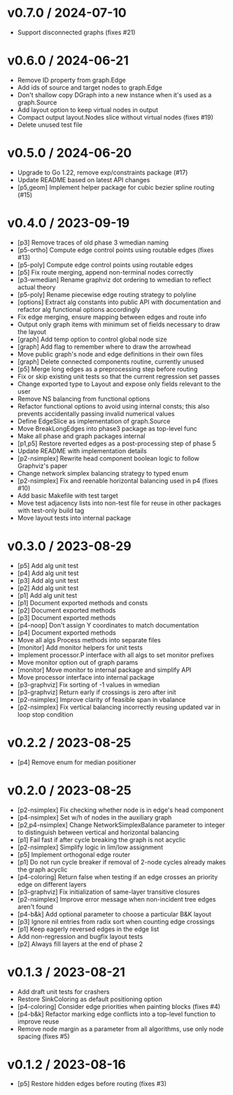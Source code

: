 
v0.7.0 / 2024-07-10
==================

  * Support disconnected graphs (fixes #21)

v0.6.0 / 2024-06-21
==================

  * Remove ID property from graph.Edge
  * Add ids of source and target nodes to graph.Edge
  * Don't shallow copy DGraph into a new instance when it's used as a graph.Source
  * Add layout option to keep virtual nodes in output
  * Compact output layout.Nodes slice without virtual nodes (fixes #19)
  * Delete unused test file

v0.5.0 / 2024-06-20
==================

  * Upgrade to Go 1.22, remove exp/constraints package (#17)
  * Update README based on latest API changes
  * [p5,geom] Implement helper package for cubic bezier spline routing (#15)

v0.4.0 / 2023-09-19
==================

  * [p3] Remove traces of old phase 3 wmedian naming
  * [p5-ortho] Compute edge control points using routable edges (fixes #13)
  * [p5-poly] Compute edge control points using routable edges
  * [p5] Fix route merging, append non-terminal nodes correctly
  * [p3-wmedian] Rename graphviz dot ordering to wmedian to reflect actual theory
  * [p5-poly] Rename piecewise edge routing strategy to polyline
  * [options] Extract alg constants into public API with documentation and refactor alg functional options accordingly
  * Fix edge merging, ensure mapping between edges and route info
  * Output only graph items with minimum set of fields necessary to draw the layout
  * [graph] Add temp option to control global node size
  * [graph] Add flag to remember where to draw the arrowhead
  * Move public graph's node and edge definitions in their own files
  * [graph] Delete connected components routine, currently unused
  * [p5] Merge long edges as a preprocessing step before routing
  * Fix or skip existing unit tests so that the current regression set passes
  * Change exported type to Layout and expose only fields relevant to the user
  * Remove NS balancing from functional options
  * Refactor functional options to avoid using internal consts; this also prevents accidentally passing invalid numerical values
  * Define EdgeSlice as implementation of graph.Source
  * Move BreakLongEdges into phase3 package as top-level func
  * Make all phase and graph packages internal
  * [p1,p5] Restore reverted edges as a post-processing step of phase 5
  * Update README with implementation details
  * [p2-nsimplex] Rewrite head component boolean logic to follow Graphviz's paper
  * Change network simplex balancing strategy to typed enum
  * [p2-nsimplex] Fix and reenable horizontal balancing used in p4 (fixes #10)
  * Add basic Makefile with test target
  * Move test adjacency lists into non-test file for reuse in other packages with test-only build tag
  * Move layout tests into internal package

v0.3.0 / 2023-08-29
==================

  * [p5] Add alg unit test
  * [p4] Add alg unit test
  * [p3] Add alg unit test
  * [p2] Add alg unit test
  * [p1] Add alg unit test
  * [p1] Document exported methods and consts
  * [p2] Document exported methods
  * [p3] Document exported methods
  * [p4-noop] Don't assign Y coordinates to match documentation
  * [p4] Document exported methods
  * Move all algs Process methods into separate files
  * [monitor] Add monitor helpers for unit tests
  * Implement processor.P interface with all algs to set monitor prefixes
  * Move monitor option out of graph params
  * [monitor] Move monitor to internal package and simplify API
  * Move processor interface into internal package
  * [p3-graphviz] Fix sorting of -1 values in wmedian
  * [p3-graphviz] Return early if crossings is zero after init
  * [p2-nsimplex] Improve clarity of feasible span in vbalance
  * [p2-nsimplex] Fix vertical balancing incorrectly reusing updated var in loop stop condition

v0.2.2 / 2023-08-25
==================

  * [p4] Remove enum for median positioner

v0.2.0 / 2023-08-25
==================

  * [p2-nsimplex] Fix checking whether node is in edge's head component
  * [p4-nsimplex] Set w/h of nodes in the auxiliary graph
  * [p2,p4-nsimplex] Change NetworkSimplexBalance parameter to integer to distinguish between vertical and horizontal balancing
  * [p1] Fail fast if after cycle breaking the graph is not acyclic
  * [p2-nsimplex] Simplify logic in lim/low assignment
  * [p5] Implement orthogonal edge router
  * [p1] Do not run cycle breaker if removal of 2-node cycles already makes the graph acyclic
  * [p4-coloring] Return false when testing if an edge crosses an priority edge on different layers
  * [p3-graphviz] Fix initialization of same-layer transitive closures
  * [p2-nsimplex] Improve error message when non-incident tree edges aren't found
  * [p4-b&k] Add optional parameter to choose a particular B&K layout
  * [p3] Ignore nil entries from radix sort when counting edge crossings
  * [p1] Keep eagerly reversed edges in the edge list
  * Add non-regression and bugfix layout tests
  * [p2] Always fill layers at the end of phase 2

v0.1.3 / 2023-08-21
==================

  * Add draft unit tests for crashers
  * Restore SinkColoring as default positioning option
  * [p4-coloring] Consider edge priorities when painting blocks (fixes #4)
  * [p4-b&k] Refactor marking edge conflicts into a top-level function to improve reuse
  * Remove node margin as a parameter from all algorithms, use only node spacing (fixes #5)

v0.1.2 / 2023-08-16
==================

  * [p5] Restore hidden edges before routing (fixes #3)
